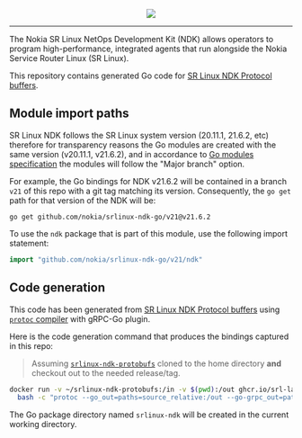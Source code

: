 <p align=center><a href="https://learn.srlinux.dev"><img src=https://gitlab.com/rdodin/pics/-/wikis/uploads/e06b64d8bda6ef482c486120628e6706/srl-ndk-go.svg?sanitize=true/></a></p>

---

The Nokia SR Linux NetOps Development Kit (NDK) allows operators to program high-performance, integrated agents that run alongside the Nokia Service Router Linux (SR Linux).

This repository contains generated Go code for [SR Linux NDK Protocol buffers](https://github.com/nokia/srlinux-ndk-protobufs).

## Module import paths
SR Linux NDK follows the SR Linux system version (20.11.1, 21.6.2, etc) therefore for transparency reasons the Go modules are created with the same version (v20.11.1, v21.6.2), and in accordance to [Go modules specification](https://github.com/golang/go/wiki/Modules#releasing-modules-v2-or-higher) the modules will follow the "Major branch" option.

For example, the Go bindings for NDK v21.6.2 will be contained in a branch `v21` of this repo with a git tag matching its version. Consequently, the `go get` path for that version of the NDK will be:

```
go get github.com/nokia/srlinux-ndk-go/v21@v21.6.2
```

To use the `ndk` package that is part of this module, use the following import statement:

```go
import "github.com/nokia/srlinux-ndk-go/v21/ndk"
```

## Code generation
This code has been generated from [SR Linux NDK Protocol buffers](https://github.com/nokia/srlinux-ndk-protobufs) using [`protoc` 
compiler](https://github.com/srl-labs/protoc-container) with gRPC-Go plugin.

Here is the code generation command that produces the bindings captured in this repo:

> Assuming [`srlinux-ndk-protobufs`](https://github.com/nokia/srlinux-ndk-protobufs) cloned to the home directory **and** checkout out to the needed release/tag.

```bash
docker run -v ~/srlinux-ndk-protobufs:/in -v $(pwd):/out ghcr.io/srl-labs/protoc \ 
  bash -c "protoc --go_out=paths=source_relative:/out --go-grpc_out=paths=source_relative:/out ndk/*.proto"
```

The Go package directory named `srlinux-ndk` will be created in the current working directory.
